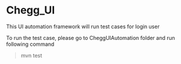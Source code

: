 # Chegg_UI

This UI automation framework will run test cases for login user

To run the test case, please go to CheggUIAutomation folder and run following command

> mvn test


